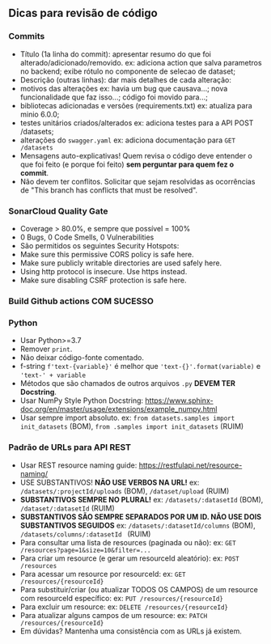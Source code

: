 ## Dicas para revisão de código

### Commits
- Título (1a linha do commit): apresentar resumo do que foi alterado/adicionado/removido.
ex: adiciona action que salva parametros no backend; exibe rótulo no componente de selecao de dataset;
- Descrição (outras linhas): dar mais detalhes de cada alteração:
- motivos das alterações
    ex: havia um bug que causava...; nova funcionalidade que faz isso...; código foi movido para...;
- bibliotecas adicionadas e versões (requirements.txt)
    ex: atualiza para minio 6.0.0;
- testes unitários criados/alterados
    ex: adiciona testes para a API POST /datasets;
- alterações do `swagger.yaml`
    ex: adiciona documentação para `GET /datasets`
- Mensagens auto-explicativas! Quem revisa o código deve entender o que foi feito (e porque foi feito) **sem perguntar para quem fez o commit**.
- Não devem ter conflitos. Solicitar que sejam resolvidas as ocorrências de "This branch has conflicts that must be resolved".

### SonarCloud Quality Gate
- Coverage > 80.0%, e sempre que possível = 100%
- 0 Bugs, 0 Code Smells, 0 Vulnerabilities
- São permitidos os seguintes Security Hotspots:
- Make sure this permissive CORS policy is safe here.
- Make sure publicly writable directories are used safely here.
- Using http protocol is insecure. Use https instead.
- Make sure disabling CSRF protection is safe here.

### Build Github actions COM SUCESSO

### Python
- Usar Python>=3.7
- Remover `print`.
- Não deixar código-fonte comentado.
- f-string `f'text-{variable}'` é melhor que `'text-{}'.format(variable)` e `'text-' + variable`
- Métodos que são chamados de outros arquivos `.py` **DEVEM TER Docstring**.
- Usar NumPy Style Python Docstring: https://www.sphinx-doc.org/en/master/usage/extensions/example_numpy.html
- Usar sempre import absoluto.
ex: `from datasets.samples import init_datasets` (BOM), `from .samples import init_datasets` (RUIM)

### Padrão de URLs para API REST
- Usar REST resource naming guide: https://restfulapi.net/resource-naming/
- USE SUBSTANTIVOS! **NÃO USE VERBOS NA URL!**
ex: `/datasets/:projectId/uploads` (BOM), `/dataset/upload` (RUIM)
- **SUBSTANTIVOS SEMPRE NO PLURAL!**
ex: `/datasets/:datasetId` (BOM), `/dataset/:datasetId` (RUIM)
- **SUBSTANTIVOS SÃO SEMPRE SEPARADOS POR UM ID. NÃO USE DOIS SUBSTANTIVOS SEGUIDOS**
ex: `/datasets/:datasetId/columns` (BOM), `/datasets/columns/:datasetId ` (RUIM)
- Para consultar uma lista de resources (paginada ou não):
ex: `GET /resources?page=1&size=10&filter=...`
- Para criar um resource (e gerar um resourceId aleatório):
ex: `POST /resources`
- Para acessar um resource por resourceId:
ex: `GET /resources/{resourceId}`
- Para substituir/criar (ou atualizar TODOS OS CAMPOS) de um resource com resourceId específico:
ex: `PUT /resources/{resourceId}`
- Para excluir um resource:
ex: `DELETE /resources/{resourceId}`
- Para atualizar alguns campos de um resource:
ex: `PATCH /resources/{resourceId}`
- Em dúvidas? Mantenha uma consistência com as URLs já existem.
